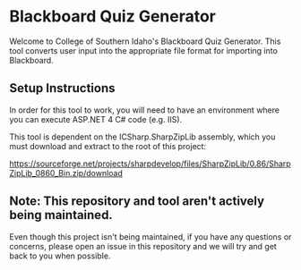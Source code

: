# Blackboard Quiz Generator
Welcome to College of Southern Idaho's Blackboard Quiz Generator. This tool converts user input into the appropriate file format for importing into Blackboard.
## Setup Instructions
In order for this tool to work, you will need to have an environment where you can execute ASP.NET 4 C# code (e.g. IIS). 

This tool is dependent on the ICSharp.SharpZipLib assembly, which you must download and extract to the root of this project:

 https://sourceforge.net/projects/sharpdevelop/files/SharpZipLib/0.86/SharpZipLib_0860_Bin.zip/download

## Note: This repository and tool aren't actively being maintained. 
Even though this project isn't being maintained, if you have any questions or concerns, please open an issue in this repository and we will try and get back to you when possible. 